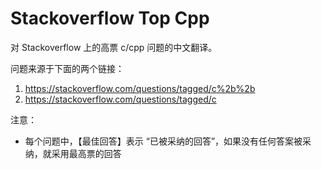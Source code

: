 # Stackoverflow Top Cpp

对 Stackoverflow 上的高票 c/cpp 问题的中文翻译。

问题来源于下面的两个链接：

 1. https://stackoverflow.com/questions/tagged/c%2b%2b
 2. https://stackoverflow.com/questions/tagged/c

 注意：
 - 每个问题中，【最佳回答】表示 “已被采纳的回答”，如果没有任何答案被采纳，就采用最高票的回答
